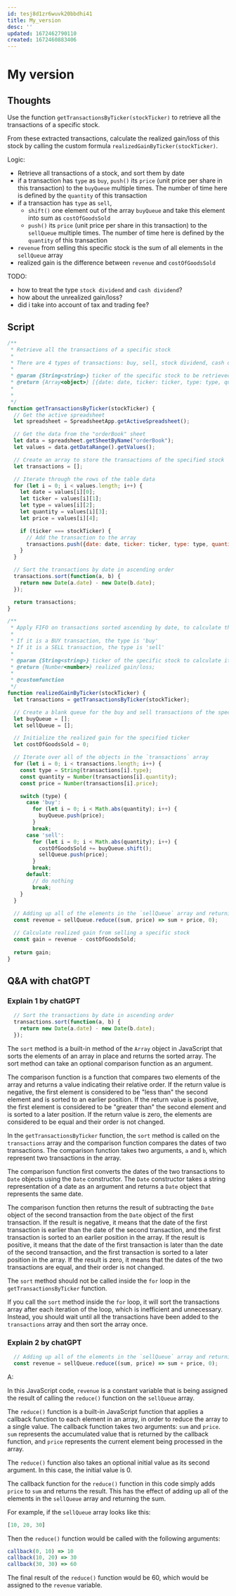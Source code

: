 ```yaml
---
id: tesj8d1zr6wuvk20bbdhi41
title: My_version
desc: ''
updated: 1672462790110
created: 1672460883406
---
```

# My version

## Thoughts

Use the function `getTransactionsByTicker(stockTicker)` to retrieve all the transactions of a specific stock.

From these extracted transactions, calculate the realized gain/loss of this stock by calling the custom formula `realizedGainByTicker(stockTicker)`.

Logic:
- Retrieve all transactions of a stock, and sort them by date
- if a transaction has `type` as `buy`, `push()` its `price` (unit price per share in this transaction) to the `buyQueue` multiple times. The number of time here is defined by the `quantity` of this transaction
- if a transaction has `type` as `sell`,
    - `shift()` one element out of the array `buyQueue` and take this element into sum as `costOfGoodsSold`
    - `push()` its `price` (unit price per share in this transaction) to the `sellQueue` multiple times. The number of time here is defined by the `quantity` of this transaction
- `revenue` from selling this specific stock is the sum of all elements in the `sellQueue` array
- realized gain is the difference between `revenue` and `costOfGoodsSold`

TODO:
- how to treat the type `stock dividend` and `cash dividend`?
- how about the unrealized gain/loss?
- did i take into account of tax and trading fee?

## Script

```javascript
/**
 * Retrieve all the transactions of a specific stock
 * 
 * There are 4 types of transactions: buy, sell, stock dividend, cash dividend
 * 
 * @param {String<string>} ticker of the specific stock to be retrieved.
 * @return {Array<object>} [{date: date, ticker: ticker, type: type, quantity: quantity, price: price}];
 * 
 *
 */
function getTransactionsByTicker(stockTicker) {
  // Get the active spreadsheet
  let spreadsheet = SpreadsheetApp.getActiveSpreadsheet();

  // Get the data from the "orderBook" sheet
  let data = spreadsheet.getSheetByName("orderBook");
  let values = data.getDataRange().getValues();

  // Create an array to store the transactions of the specified stock
  let transactions = [];

  // Iterate through the rows of the table data
  for (let i = 0; i < values.length; i++) {
    let date = values[i][0];
    let ticker = values[i][1];
    let type = values[i][2];
    let quantity = values[i][3];
    let price = values[i][4];

    if (ticker === stockTicker) {
      // Add the transaction to the array
      transactions.push({date: date, ticker: ticker, type: type, quantity: quantity, price: price});
    }
  }

  // Sort the transactions by date in ascending order
  transactions.sort(function(a, b) {
    return new Date(a.date) - new Date(b.date);
  });

  return transactions;
}

/**
 * Apply FIFO on transactions sorted ascending by date, to calculate the realized gain/loss
 * 
 * If it is a BUY transaction, the type is 'buy'
 * If it is a SELL transaction, the type is 'sell'
 * 
 * @param {String<string>} ticker of the specific stock to calculate its realized gain/loss.
 * @return {Number<number>} realized gain/loss;
 * 
 * @customfunction
 */
function realizedGainByTicker(stockTicker) {
  let transactions = getTransactionsByTicker(stockTicker);

  // Create a blank queue for the buy and sell transactions of the specified stock
  let buyQueue = [];
  let sellQueue = [];

  // Initialize the realized gain for the specified ticker
  let costOfGoodsSold = 0;

  // Iterate over all of the objects in the `transactions` array
  for (let i = 0; i < transactions.length; i++) {
    const type = String(transactions[i].type);
    const quantity = Number(transactions[i].quantity);
    const price = Number(transactions[i].price);

    switch (type) {
      case 'buy':
        for (let i = 0; i < Math.abs(quantity); i++) {
          buyQueue.push(price);
        }
        break;
      case 'sell':
        for (let i = 0; i < Math.abs(quantity); i++) {
          costOfGoodsSold += buyQueue.shift();
          sellQueue.push(price);
        }
        break;
      default:
        // do nothing
        break;
    }
  }
  
  // Adding up all of the elements in the `sellQueue` array and returning the sum
  const revenue = sellQueue.reduce((sum, price) => sum + price, 0);

  // Calculate realized gain from selling a specific stock
  const gain = revenue - costOfGoodsSold;
  
  return gain;
}
```

## Q&A with chatGPT

### Explain 1 by chatGPT

```javascript
  // Sort the transactions by date in ascending order
  transactions.sort(function(a, b) {
    return new Date(a.date) - new Date(b.date);
  });
```

The `sort` method is a built-in method of the `Array` object in JavaScript that sorts the elements of an array in place and returns the sorted array. The sort method can take an optional comparison function as an argument.

The comparison function is a function that compares two elements of the array and returns a value indicating their relative order. If the return value is negative, the first element is considered to be "less than" the second element and is sorted to an earlier position. If the return value is positive, the first element is considered to be "greater than" the second element and is sorted to a later position. If the return value is zero, the elements are considered to be equal and their order is not changed.

In the `getTransactionsByTicker` function, the `sort` method is called on the `transactions` array and the comparison function compares the dates of two transactions. The comparison function takes two arguments, `a` and `b`, which represent two transactions in the array.

The comparison function first converts the dates of the two transactions to `Date` objects using the `Date` constructor. The `Date` constructor takes a string representation of a date as an argument and returns a `Date` object that represents the same date.

The comparison function then returns the result of subtracting the `Date` object of the second transaction from the `Date` object of the first transaction. If the result is negative, it means that the date of the first transaction is earlier than the date of the second transaction, and the first transaction is sorted to an earlier position in the array. If the result is positive, it means that the date of the first transaction is later than the date of the second transaction, and the first transaction is sorted to a later position in the array. If the result is zero, it means that the dates of the two transactions are equal, and their order is not changed.

The `sort` method should not be called inside the `for` loop in the `getTransactionsByTicker` function.

If you call the `sort` method inside the `for` loop, it will sort the transactions array after each iteration of the loop, which is inefficient and unnecessary. Instead, you should wait until all the transactions have been added to the `transactions` array and then sort the array once.

### Explain 2 by chatGPT

```javascript
  // Adding up all of the elements in the `sellQueue` array and returning the sum
  const revenue = sellQueue.reduce((sum, price) => sum + price, 0);
```
A:

In this JavaScript code, `revenue` is a constant variable that is being assigned the result of calling the `reduce()` function on the `sellQueue` array.

The `reduce()` function is a built-in JavaScript function that applies a callback function to each element in an array, in order to reduce the array to a single value. The callback function takes two arguments: `sum` and `price`. `sum` represents the accumulated value that is returned by the callback function, and `price` represents the current element being processed in the array.

The `reduce()` function also takes an optional initial value as its second argument. In this case, the initial value is 0.

The callback function for the `reduce()` function in this code simply adds `price` to `sum` and returns the result. This has the effect of adding up all of the elements in the `sellQueue` array and returning the sum.

For example, if the `sellQueue` array looks like this:
```javascript
[10, 20, 30]
```
Then the `reduce()` function would be called with the following arguments:
```javascript
callback(0, 10) => 10
callback(10, 20) => 30
callback(30, 30) => 60
```
The final result of the `reduce()` function would be 60, which would be assigned to the `revenue` variable.